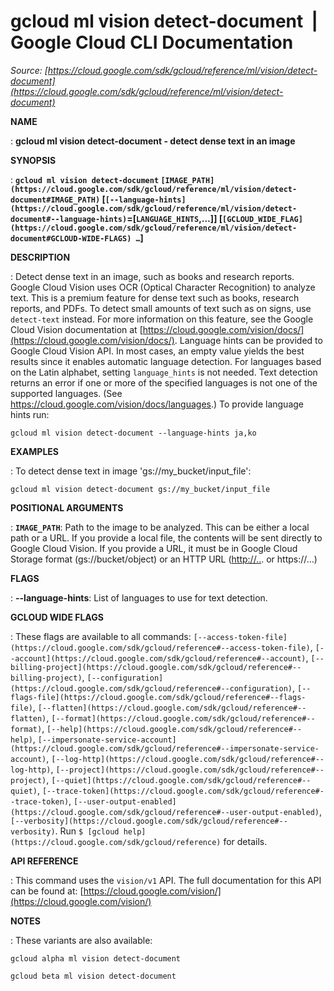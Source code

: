 # gcloud ml vision detect-document  |  Google Cloud CLI Documentation

*Source: [https://cloud.google.com/sdk/gcloud/reference/ml/vision/detect-document](https://cloud.google.com/sdk/gcloud/reference/ml/vision/detect-document)*

**NAME**

: **gcloud ml vision detect-document - detect dense text in an image**

**SYNOPSIS**

: **`gcloud ml vision detect-document` `[IMAGE_PATH](https://cloud.google.com/sdk/gcloud/reference/ml/vision/detect-document#IMAGE_PATH)` [`[--language-hints](https://cloud.google.com/sdk/gcloud/reference/ml/vision/detect-document#--language-hints)`=[`LANGUAGE_HINTS`,…]] [`[GCLOUD_WIDE_FLAG](https://cloud.google.com/sdk/gcloud/reference/ml/vision/detect-document#GCLOUD-WIDE-FLAGS) …`]**

**DESCRIPTION**

: Detect dense text in an image, such as books and research reports.
Google Cloud Vision uses OCR (Optical Character Recognition) to analyze text.
This is a premium feature for dense text such as books, research reports, and
PDFs. To detect small amounts of text such as on signs, use
`detect-text` instead. For more information on this feature, see the
Google Cloud Vision documentation at [https://cloud.google.com/vision/docs/](https://cloud.google.com/vision/docs/).
Language hints can be provided to Google Cloud Vision API. In most cases, an
empty value yields the best results since it enables automatic language
detection. For languages based on the Latin alphabet, setting
`language_hints` is not needed. Text detection returns an error if
one or more of the specified languages is not one of the supported languages.
(See https://cloud.google.com/vision/docs/languages.) To provide language hints
run:

```
gcloud ml vision detect-document --language-hints ja,ko
```

**EXAMPLES**

: To detect dense text in image 'gs://my_bucket/input_file':

```
gcloud ml vision detect-document gs://my_bucket/input_file
```

**POSITIONAL ARGUMENTS**

: **`IMAGE_PATH`**:
Path to the image to be analyzed. This can be either a local path or a URL. If
you provide a local file, the contents will be sent directly to Google Cloud
Vision. If you provide a URL, it must be in Google Cloud Storage format
(gs://bucket/object) or an HTTP URL ([http://..](http://..). or
https://…)

**FLAGS**

: **--language-hints**:
List of languages to use for text detection.

**GCLOUD WIDE FLAGS**

: These flags are available to all commands: `[--access-token-file](https://cloud.google.com/sdk/gcloud/reference#--access-token-file)`,
`[--account](https://cloud.google.com/sdk/gcloud/reference#--account)`, `[--billing-project](https://cloud.google.com/sdk/gcloud/reference#--billing-project)`,
`[--configuration](https://cloud.google.com/sdk/gcloud/reference#--configuration)`,
`[--flags-file](https://cloud.google.com/sdk/gcloud/reference#--flags-file)`,
`[--flatten](https://cloud.google.com/sdk/gcloud/reference#--flatten)`, `[--format](https://cloud.google.com/sdk/gcloud/reference#--format)`, `[--help](https://cloud.google.com/sdk/gcloud/reference#--help)`, `[--impersonate-service-account](https://cloud.google.com/sdk/gcloud/reference#--impersonate-service-account)`,
`[--log-http](https://cloud.google.com/sdk/gcloud/reference#--log-http)`,
`[--project](https://cloud.google.com/sdk/gcloud/reference#--project)`, `[--quiet](https://cloud.google.com/sdk/gcloud/reference#--quiet)`, `[--trace-token](https://cloud.google.com/sdk/gcloud/reference#--trace-token)`, `[--user-output-enabled](https://cloud.google.com/sdk/gcloud/reference#--user-output-enabled)`,
`[--verbosity](https://cloud.google.com/sdk/gcloud/reference#--verbosity)`.
Run `$ [gcloud help](https://cloud.google.com/sdk/gcloud/reference)` for details.

**API REFERENCE**

: This command uses the `vision/v1` API. The full documentation for
this API can be found at: [https://cloud.google.com/vision/](https://cloud.google.com/vision/)

**NOTES**

: These variants are also available:

```
gcloud alpha ml vision detect-document
```

```
gcloud beta ml vision detect-document
```